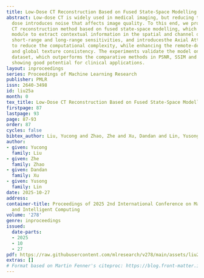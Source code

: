 ```yaml
---
title: Low-Dose CT Reconstruction Based on Fused State-Space Modelling
abstract: Low-dose CT is widely used in medical imaging, but reducing the radiation
  dose introduces noise that affects image quality. To this end, we propose a low-dose
  CT reconstruction method based on fused state-space modelling, which uses the FuseSSM
  module to extract contextual information in the spatial and channel domains, balances
  short-range and long-range sensitivities, and introducesthe Axial Attention mechanism
  to reduce the computational complexity, while enhancing the remote-dependent modelling
  and global texture consistency. The experiments validate the model on the Mayo-2016
  dataset, which outperforms the comparative methods in PSNR, SSIM and RMSE metrics,
  showing good potential for clinical applications.
layout: inproceedings
series: Proceedings of Machine Learning Research
publisher: PMLR
issn: 2640-3498
id: liu25a
month: 0
tex_title: Low-Dose CT Reconstruction Based on Fused State-Space Modelling
firstpage: 87
lastpage: 93
page: 87-93
order: 87
cycles: false
bibtex_author: Liu, Yucong and Zhao, Zhe and Xu, Dandan and Lin, Yusong
author:
- given: Yucong
  family: Liu
- given: Zhe
  family: Zhao
- given: Dandan
  family: Xu
- given: Yusong
  family: Lin
date: 2025-10-27
address:
container-title: Proceedings of 2025 2nd International Conference on Machine Learning
  and Intelligent Computing
volume: '278'
genre: inproceedings
issued:
  date-parts:
  - 2025
  - 10
  - 27
pdf: https://raw.githubusercontent.com/mlresearch/v278/main/assets/liu25a/liu25a.pdf
extras: []
# Format based on Martin Fenner's citeproc: https://blog.front-matter.io/posts/citeproc-yaml-for-bibliographies/
---
```

